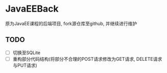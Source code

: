 # JavaEEBack

原为JavaEE课程的后端项目, fork源仓库至github, 并继续进行维护

## TODO
- [ ] 切换至SQLite
- [ ] 重构部分代码结构(将部分不合理的POST请求修改为GET请求, DELETE请求与PUT请求)
